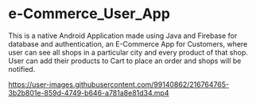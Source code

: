 # e-Commerce_User_App
This is a native Android Application made using Java and Firebase for database and authentication, an E-Commerce App for Customers, where user can see all shops in a particular city and every product of that shop. User can add their products to Cart to place an order and shops will be notified.



https://user-images.githubusercontent.com/99140862/216764765-3b2b801e-859d-4749-b646-a781a8e81d34.mp4

